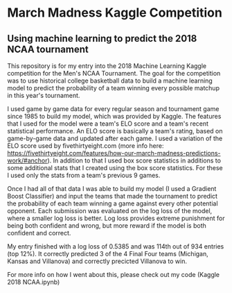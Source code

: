 # March Madness Kaggle Competition
## Using machine learning to predict the 2018 NCAA tournament

This repository is for my entry into the 2018 Machine Learning Kaggle competition for the Men's NCAA Tournament. The goal for the competition was to use historical college basketball data to build a machine learning model to predict the probability of a team winning every possible matchup in this year's tournament. 

I used game by game data for every regular season and tournament game since 1985 to build my model, which was provided by Kaggle. The features that I used for the model were a team's ELO score and a team's recent statistical performance. An ELO score is basically a team's rating, based on game-by-game data and updated after each game. I used a variation of the ELO score used by fivethirtyeight.com (more info here: https://fivethirtyeight.com/features/how-our-march-madness-predictions-work/#anchor). In addition to that I used box score statistics in additions to some additional stats that I created using the box score statistics. For these I used only the stats from a team's previous 9 games.

Once I had all of that data I was able to build my model (I used a Gradient Boost Classifier) and input the teams that made the tournament to predict the probability of each team winning a game against every other potential opponent. Each submission was evaluated on the log loss of the model, where a smaller log loss is better. Log loss provides extreme punishment for being both confident and wrong, but more reward if the model is both confident and correct. 

My entry finished with a log loss of 0.5385 and was 114th out of 934 entries (top 12%). It correctly predicted 3 of the 4 Final Four teams (Michigan, Kansas and Villanova) and correctly precicted Villanova to win.

For more info on how I went about this, please check out my code (Kaggle 2018 NCAA.ipynb)
